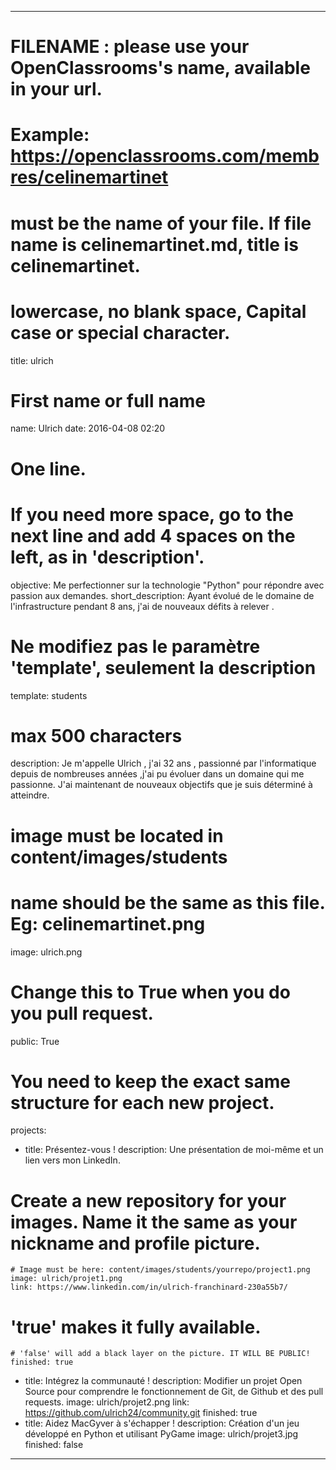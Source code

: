---

# FILENAME : please use your OpenClassrooms's name, available in your url.
# Example: https://openclassrooms.com/membres/celinemartinet
# must be the name of your file. If file name is celinemartinet.md, title is celinemartinet.
# lowercase, no blank space, Capital case or special character.
title: ulrich

# First name or full name
name: Ulrich
date: 2016-04-08 02:20

# One line.
# If you need more space, go to the next line and add 4 spaces on the left, as in 'description'.
objective: Me perfectionner sur la technologie "Python" pour répondre avec passion aux demandes.
short_description: Ayant évolué de le domaine de l'infrastructure pendant 8 ans, j'ai de nouveaux défits à relever .

# Ne modifiez pas le paramètre 'template', seulement la description
template: students

# max 500 characters
description:
    Je m'appelle Ulrich , j'ai 32 ans , passionné par l'informatique depuis de nombreuses années ,j'ai pu évoluer dans un domaine qui me passionne. 
	J'ai maintenant de nouveaux objectifs que je suis déterminé à atteindre. 
	
# image must be located in content/images/students
# name should be the same as this file. Eg: celinemartinet.png
image: ulrich.png

# Change this to True when you do you pull request.
public: True

# You need to keep the exact same structure for each new project.
projects:
  - title: Présentez-vous !
    description: Une présentation de moi-même et un lien vers mon LinkedIn.
# Create a new repository for your images. Name it the same as your nickname and profile picture.
    # Image must be here: content/images/students/yourrepo/project1.png
    image: ulrich/projet1.png
    link: https://www.linkedin.com/in/ulrich-franchinard-230a55b7/
# 'true' makes it fully available.
    # 'false' will add a black layer on the picture. IT WILL BE PUBLIC!
    finished: true
  - title: Intégrez la communauté !
    description: Modifier un projet Open Source pour comprendre le fonctionnement de Git, de Github et des pull requests. 
    image: ulrich/projet2.png
    link: https://github.com/ulrich24/community.git
    finished: true
- title: Aidez MacGyver à s'échapper !
    description: Création d'un jeu développé en Python et utilisant PyGame
    image: ulrich/projet3.jpg
    finished: false
---